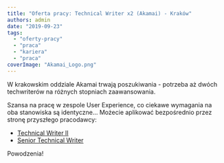 ```yaml
---
title: "Oferta pracy: Technical Writer x2 (Akamai) - Kraków"
authors: admin
date: "2019-09-23"
tags:
  - "oferty-pracy"
  - "praca"
  - "kariera"
  - "praca"
coverImage: "Akamai_Logo.png"
---
```


W krakowskim oddziale Akamai trwają poszukiwania - potrzeba aż dwóch
techwriterów na różnych stopniach zaawansowania.

<!--truncate-->

Szansa na pracę w zespole User Experience, co ciekawe wymagania na oba
stanowiska są identyczne... Możecie aplikować bezpośrednio przez stronę
przyszłego pracodawcy:

- [Technical Writer II](https://akamaijobs.referrals.selectminds.com/jobs/technical-writer-ii-11786)
- [Senior Technical Writer](https://akamaijobs.referrals.selectminds.com/jobs/senior-technical-writer-11932)

Powodzenia!
